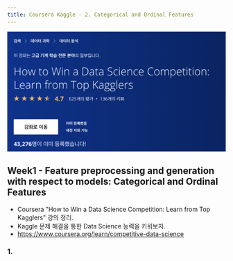 ```yaml
---
title: Coursera Kaggle - 2. Categorical and Ordinal Features
---
```


![intro](../img/posts/20190730_coursera_kaggle_intro.png)



## Week1 - Feature preprocessing and generation with respect to models: Categorical and Ordinal Features
- Coursera "How to Win a Data Science Competition: Learn from Top Kagglers" 강의 정리.
- Kaggle 문제 해결을 통한 Data Science 능력을 키워보자.
- https://www.coursera.org/learn/competitive-data-science


### 1. 
